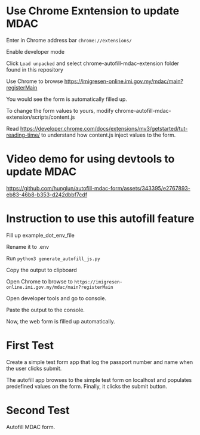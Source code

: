 # Use Chrome Exntension to update MDAC
Enter in Chrome address bar `chrome://extensions/`

Enable developer mode

Click `Load unpacked` and select chrome-autofill-mdac-extension folder found in this repository

Use Chrome to browse https://imigresen-online.imi.gov.my/mdac/main?registerMain

You would see the form is automatically filled up.

To change the form values to yours, modify chrome-autofill-mdac-extension/scripts/content.js

Read https://developer.chrome.com/docs/extensions/mv3/getstarted/tut-reading-time/ to understand how content.js inject values to the form.

# Video demo for using devtools to update MDAC

https://github.com/hunglun/autofill-mdac-form/assets/343395/e2767893-eb83-46b8-b353-d242dbbf7cdf




# Instruction to use this autofill feature
Fill up example_dot_env_file

Rename it to .env

Run `python3 generate_autofill_js.py`

Copy the output to clipboard

Open Chrome to browse to `https://imigresen-online.imi.gov.my/mdac/main?registerMain`

Open developer tools and go to console.

Paste the output to the console.

Now, the web form is filled up automatically.

# First Test
Create a simple test form app that log the passport number and name when the user clicks submit.

The autofill app browses to the simple test form on localhost and populates predefined values on the form. Finally, it clicks the submit button.

# Second Test
Autofill MDAC form. 
